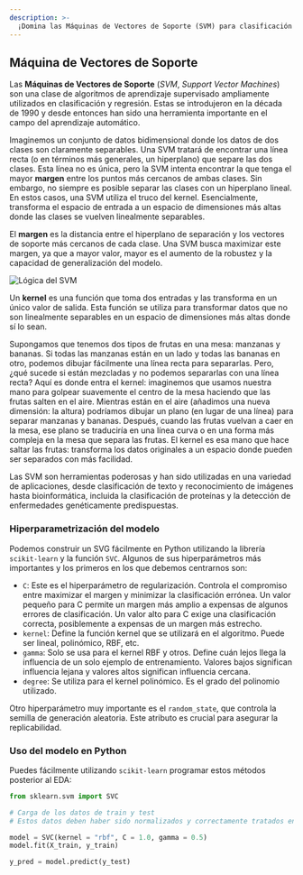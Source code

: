 ```yaml
---
description: >-
  ¡Domina las Máquinas de Vectores de Soporte (SVM) para clasificación y regresión! Aprende cómo funcionan y cómo implementarlas en Python. ¡Descubre más!
---
```

## Máquina de Vectores de Soporte

Las **Máquinas de Vectores de Soporte** (*SVM*, *Support Vector Machines*) son una clase de algoritmos de aprendizaje supervisado ampliamente utilizados en clasificación y regresión. Estas se introdujeron en la década de 1990 y desde entonces han sido una herramienta importante en el campo del aprendizaje automático. 

Imaginemos un conjunto de datos bidimensional donde los datos de dos clases son claramente separables. Una SVM tratará de encontrar una línea recta (o en términos más generales, un hiperplano) que separe las dos clases. Esta línea no es única, pero la SVM intenta encontrar la que tenga el mayor **margen** entre los puntos más cercanos de ambas clases. Sin embargo, no siempre es posible separar las clases con un hiperplano lineal. En estos casos, una SVM utiliza el truco del kernel. Esencialmente, transforma el espacio de entrada a un espacio de dimensiones más altas donde las clases se vuelven linealmente separables.

El **margen** es la distancia entre el hiperplano de separación y los vectores de soporte más cercanos de cada clase. Una SVM busca maximizar este margen, ya que a mayor valor, mayor es el aumento de la robustez y la capacidad de generalización del modelo.

![Lógica del SVM](https://github.com/4GeeksAcademy/machine-learning-content/blob/master/assets/svm-logical.PNG?raw=true)

Un **kernel** es una función que toma dos entradas y las transforma en un único valor de salida. Esta función se utiliza para transformar datos que no son linealmente separables en un espacio de dimensiones más altas donde sí lo sean.

Supongamos que tenemos dos tipos de frutas en una mesa: manzanas y bananas. Si todas las manzanas están en un lado y todas las bananas en otro, podemos dibujar fácilmente una línea recta para separarlas. Pero, ¿qué sucede si están mezcladas y no podemos separarlas con una línea recta? Aquí es donde entra el kernel: imaginemos que usamos nuestra mano para golpear suavemente el centro de la mesa haciendo que las frutas salten en el aire. Mientras están en el aire (añadimos una nueva dimensión: la altura) podríamos dibujar un plano (en lugar de una línea) para separar manzanas y bananas. Después, cuando las frutas vuelvan a caer en la mesa, ese plano se traduciría en una línea curva o en una forma más compleja en la mesa que separa las frutas. El kernel es esa mano que hace saltar las frutas: transforma los datos originales a un espacio donde pueden ser separados con más facilidad.

Las SVM son herramientas poderosas y han sido utilizadas en una variedad de aplicaciones, desde clasificación de texto y reconocimiento de imágenes hasta bioinformática, incluida la clasificación de proteínas y la detección de enfermedades genéticamente predispuestas.

### Hiperparametrización del modelo

Podemos construir un SVG fácilmente en Python utilizando la librería `scikit-learn` y la función `SVC`. Algunos de sus hiperparámetros más importantes y los primeros en los que debemos centrarnos son:

- `C`: Este es el hiperparámetro de regularización. Controla el compromiso entre maximizar el margen y minimizar la clasificación errónea. Un valor pequeño para C permite un margen más amplio a expensas de algunos errores de clasificación. Un valor alto para C exige una clasificación correcta, posiblemente a expensas de un margen más estrecho.
- `kernel`: Define la función kernel que se utilizará en el algoritmo. Puede ser lineal, polinómico, RBF, etc.
- `gamma`: Solo se usa para el kernel RBF y otros. Define cuán lejos llega la influencia de un solo ejemplo de entrenamiento. Valores bajos significan influencia lejana y valores altos significan influencia cercana.
- `degree`: Se utiliza para el kernel polinómico. Es el grado del polinomio utilizado.

Otro hiperparámetro muy importante es el `random_state`, que controla la semilla de generación aleatoria. Este atributo es crucial para asegurar la replicabilidad.

### Uso del modelo en Python

Puedes fácilmente utilizando `scikit-learn` programar estos métodos posterior al EDA:

```py
from sklearn.svm import SVC

# Carga de los datos de train y test
# Estos datos deben haber sido normalizados y correctamente tratados en un EDA completo

model = SVC(kernel = "rbf", C = 1.0, gamma = 0.5)
model.fit(X_train, y_train)

y_pred = model.predict(y_test)
```
